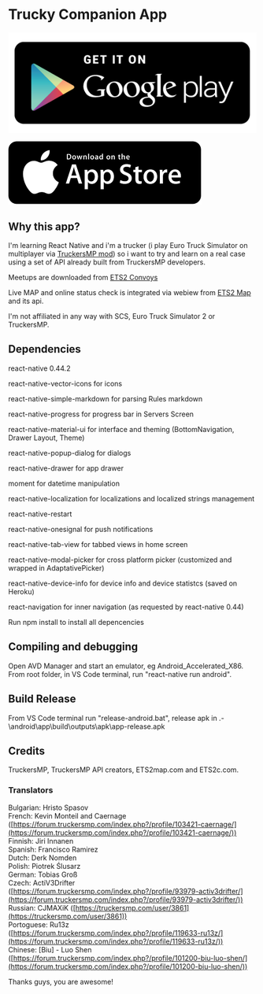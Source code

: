 # Trucky Companion App

[![Get it on Google Play](/site/assets/googleplay.png)](https://play.google.com/store/apps/details?id=com.trucky)

[![Get it on App Store](/site/assets/appstore.png)](https://itunes.apple.com/ro/app/truckyapp/id1233325424?mt=8)

## Why this app?

I'm learning React Native and i'm a trucker (i play Euro Truck Simulator on multiplayer via [TruckersMP mod](https://truckersmp.com/)) so i want to try and learn on a real case using a set of API already built from TruckersMP developers.

Meetups are downloaded from [ETS2 Convoys](http://ets2c.com)

Live MAP and online status check is integrated via webiew from [ETS2 Map](http://ETS2map.com) and its api.

I'm not affiliated in any way with SCS, Euro Truck Simulator 2 or TruckersMP.

## Dependencies

react-native 0.44.2

react-native-vector-icons for icons

react-native-simple-markdown for parsing Rules markdown

react-native-progress for progress bar in Servers Screen

react-native-material-ui for interface and theming (BottomNavigation, Drawer Layout, Theme)

react-native-popup-dialog for dialogs

react-native-drawer for app drawer

moment for datetime manipulation

react-native-localization for localizations and localized strings management

react-native-restart

react-native-onesignal for push notifications

react-native-tab-view for tabbed views in home screen

react-native-modal-picker for cross platform picker (customized and wrapped in AdaptativePicker)

react-native-device-info for device info and device statistcs (saved on Heroku)

react-navigation for inner navigation (as requested by react-native 0.44)

Run npm install to install all depencencies

## Compiling and debugging
Open AVD Manager and start an emulator, eg Android_Accelerated_X86. From root folder, in VS Code terminal, run "react-native run android".

## Build Release
From VS Code terminal run "release-android.bat", release apk in .-\android\app\build\outputs\apk\app-release.apk

## Credits
TruckersMP, TruckersMP API creators, ETS2map.com and ETS2c.com.

### Translators
Bulgarian: Hristo Spasov<br/>
French: Kevin Monteil and Caernage ([https://forum.truckersmp.com/index.php?/profile/103421-caernage/](https://forum.truckersmp.com/index.php?/profile/103421-caernage/))<br/>
Finnish: Jiri Innanen<br/>
Spanish: Francisco Ramirez<br/>
Dutch: Derk Nomden<br/>
Polish: Piotrek Ślusarz<br/>
German: Tobias Groß<br/>
Czech: ActiV3Drifter ([https://forum.truckersmp.com/index.php?/profile/93979-activ3drifter/](https://forum.truckersmp.com/index.php?/profile/93979-activ3drifter/))<br/>
Russian: CJMAXiK ([https://truckersmp.com/user/3861](https://truckersmp.com/user/3861))<br/>
Portoguese: Ru13z ([https://forum.truckersmp.com/index.php?/profile/119633-ru13z/](https://forum.truckersmp.com/index.php?/profile/119633-ru13z/))<br/>
Chinese: [Biu] - Luo Shen ([https://forum.truckersmp.com/index.php?/profile/101200-biu-luo-shen/](https://forum.truckersmp.com/index.php?/profile/101200-biu-luo-shen/))<br/>

Thanks guys, you are awesome!
